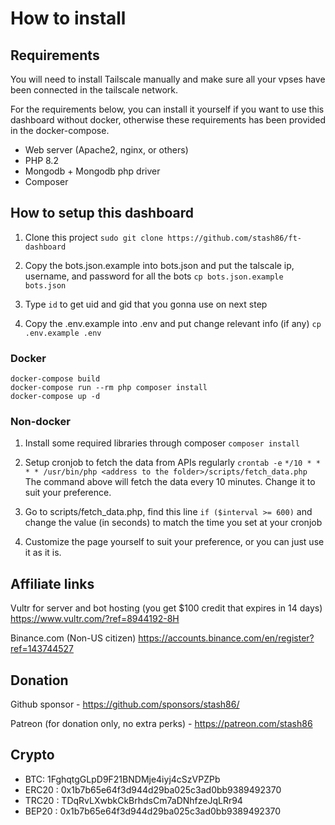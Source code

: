 # How to install
## Requirements
You will need to install Tailscale manually and make sure all your vpses have been connected in the tailscale network.

For the requirements below, you can install it yourself if you want to use this dashboard without docker, otherwise these requirements has been provided in the docker-compose.
* Web server (Apache2, nginx, or others)
* PHP 8.2
* Mongodb + Mongodb php driver
* Composer


## How to setup this dashboard
1. Clone this project `sudo git clone https://github.com/stash86/ft-dashboard`

2. Copy the bots.json.example into bots.json and put the talscale ip, username, and password for all the bots
`cp bots.json.example bots.json`

3. Type `id` to get uid and gid that you gonna use on next step

4. Copy the .env.example into .env and put change relevant info (if any)
`cp .env.example .env`

### Docker
```
docker-compose build
docker-compose run --rm php composer install
docker-compose up -d
```

### Non-docker
1. Install some required libraries through composer
`composer install`

2. Setup cronjob to fetch the data from APIs regularly `crontab -e`
`*/10 * * * * /usr/bin/php <address to the folder>/scripts/fetch_data.php`
The command above will fetch the data every 10 minutes. Change it to suit your preference.

3. Go to scripts/fetch_data.php, find this line `if ($interval >= 600)` and change the value (in seconds) to match the time you set at your cronjob

4. Customize the page yourself to suit your preference, or you can just use it as it is.


## Affiliate links
Vultr for server and bot hosting (you get $100 credit that expires in 14 days) https://www.vultr.com/?ref=8944192-8H

Binance.com (Non-US citizen) https://accounts.binance.com/en/register?ref=143744527


## Donation
Github sponsor - https://github.com/sponsors/stash86/

Patreon (for donation only, no extra perks) - https://patreon.com/stash86

## Crypto
* BTC: 1FghqtgGLpD9F21BNDMje4iyj4cSzVPZPb
* ERC20 : 0x1b7b65e64f3d944d29ba025c3ad0bb9389492370
* TRC20 : TDqRvLXwbkCkBrhdsCm7aDNhfzeJqLRr94
* BEP20 : 0x1b7b65e64f3d944d29ba025c3ad0bb9389492370
